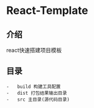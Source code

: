 # React-Template
## 介绍
react快速搭建项目模板

## 目录
```
-   build 构建工具配置
-   dist 打包结果输出目录
-   src 主目录(源代码目录)
```